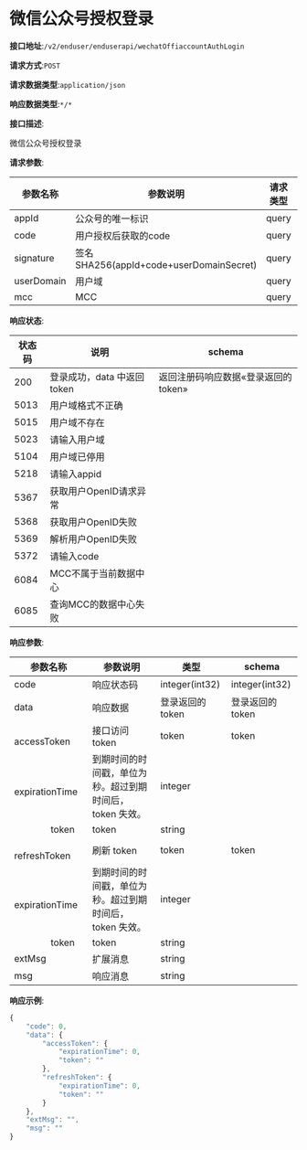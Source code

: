# 微信公众号授权登录


**接口地址**:`/v2/enduser/enduserapi/wechatOffiaccountAuthLogin`


**请求方式**:`POST`


**请求数据类型**:`application/json`


**响应数据类型**:`*/*`


**接口描述**:<p>微信公众号授权登录</p>


**请求参数**:


| 参数名称   | 参数说明                                     | 请求类型 | 是否必须 | 数据类型       | schema |
| ---------- | -------------------------------------------- | -------- | -------- | -------------- | ------ |
| appId      | 公众号的唯一标识                             | query    | true     | string         |        |
| code       | 用户授权后获取的code                         | query    | true     | string         |        |
| signature  | 签名<br/>SHA256(appId+code+userDomainSecret) | query    | true     | string         |        |
| userDomain | 用户域                                       | query    | true     | string         |        |
| mcc        | MCC                                          | query    | false    | integer(int32) |        |


**响应状态**:


| 状态码 | 说明                        | schema                               |
| ------ | --------------------------- | ------------------------------------ |
| 200    | 登录成功，data 中返回 token | 返回注册码响应数据«登录返回的 token» |
| 5013   | 用户域格式不正确            |                                      |
| 5015   | 用户域不存在                |                                      |
| 5023   | 请输入用户域                |                                      |
| 5104   | 用户域已停用                |                                      |
| 5218   | 请输入appid                 |                                      |
| 5367   | 获取用户OpenID请求异常      |                                      |
| 5368   | 获取用户OpenID失败          |                                      |
| 5369   | 解析用户OpenID失败          |                                      |
| 5372   | 请输入code                  |                                      |
| 6084   | MCC不属于当前数据中心       |                                      |
| 6085   | 查询MCC的数据中心失败       |                                      |


**响应参数**:


| 参数名称                               | 参数说明                                                 | 类型             | schema           |
| -------------------------------------- | -------------------------------------------------------- | ---------------- | ---------------- |
| code                                   | 响应状态码                                               | integer(int32)   | integer(int32)   |
| data                                   | 响应数据                                                 | 登录返回的 token | 登录返回的 token |
| &emsp;&emsp;accessToken                | 接口访问 token                                           | token            | token            |
| &emsp;&emsp;&emsp;&emsp;expirationTime | 到期时间的时间戳，单位为秒。超过到期时间后，token 失效。 | integer          |                  |
| &emsp;&emsp;&emsp;&emsp;token          | token                                                    | string           |                  |
| &emsp;&emsp;refreshToken               | 刷新 token                                               | token            | token            |
| &emsp;&emsp;&emsp;&emsp;expirationTime | 到期时间的时间戳，单位为秒。超过到期时间后，token 失效。 | integer          |                  |
| &emsp;&emsp;&emsp;&emsp;token          | token                                                    | string           |                  |
| extMsg                                 | 扩展消息                                                 | string           |                  |
| msg                                    | 响应消息                                                 | string           |                  |


**响应示例**:
```javascript
{
	"code": 0,
	"data": {
		"accessToken": {
			"expirationTime": 0,
			"token": ""
		},
		"refreshToken": {
			"expirationTime": 0,
			"token": ""
		}
	},
	"extMsg": "",
	"msg": ""
}
```
